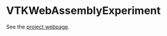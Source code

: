 # VTKWebAssemblyExperiment

See the <a href="https://thewtex.github.io/VTKWebAssemblyExperiment/">project webpage</a>.
